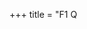 +++
title = "F1 Q<title>A: Your questions answered after Australian GP"
date = 'Tue, 26 Mar 2024 17:03:27 GMT'
description = "BBC Sport's F1 correspondent Andrew Benson answers your questions following the Australian GP."
image = 'F1_Q_A_Your_questions_answered_after_Australian_GP__1607686759.png'
keywrods =  []
categories = 'Sports'
tags = ['BBC', "red bull", "africa", "us"]
+++

# F1 Q<ddd>A: Your questions answered after Australian GP

There is no appetite among F1 stakeholders for a tyre war, says Andrew Benson.
Carlos Sainz led Charles Leclerc to a Ferrari one-two in Melbourne on Sunday.
Lewis Hamilton and Max Verstappen had to retire their cars.
George Russell crashed in the final lap of the race.

The Pirelli tyres supplied to F1 are very thermally sensitive.
They typically require gentle treatment to prevent them overheating.
If they become too hot, then the grip never tends to come back.
This is a very abnormal situation - and was certainly not the case when predecessors Michelin, Bridgestone and Goodyear were in F1.

Sainz will be close to the top of most people<bb>'s lists - he is too good not to be.
But his attractiveness is less than it might seem because of the other drivers in the picture - primarily Fernando Alonso and Andrea Kimi Antonelli.
Sauber is most attractive long-term as it is morphing into Audi by 2026.
F1 is looking for a driver to replace Fernando Alonso.

The Spaniard is out of contract at the end of the season.
There is no prospect of a race in South Africa in the near future.
The calendar is set to expand with three new races in 2026.
The cost cap has prevented big teams spending their way out of problems.

It has also reduced the budgets of the big teams.
So you could argue in that sense that it has made no difference, or perhaps even helped keep Red Bull in some sort of check.
Aston Martin have definitely slipped backwards since their remarkable start to last season.
Mercedes are struggling with correlation between their wind tunnel and on-track performance.

Aston Martin also use it while they are building their own brand new one.
After three races, on average qualifying pace, they are the fourth-fastest team in 2024 behind Red Bull, Ferrari and McLaren and just a smidge ahead of Mercedes.
Williams are definitely in a bit of a mess at the moment - but it is a mess founded in the desire to progress.
New team principal James Vowles has been open about the fact that, in trying to bring the team up to date in terms of technology and working practices.

Vowles felt obliged to take Logan Sargeant out of it and give it to Albon as their faster driver.
Vowles is a smart guy with big ambitions and big ideas.
But he needs time to turn around a team that is still suffering from the effects of close to two decades of under-investment.
Verstappen's actions in Singapore caught Russell by surprise.

F1 is a meritocracy.
Put the best driver in the best car, and give all the others who are fast enough to at least give him a run for his money in less competitive machinery.
It might not be pretty or entertaining to watch.
Dr Michael Mosley investigates the positive effects of a bit more sleep.

Ben Whishaw stars in Adam Kay<bb>'s raw, ridiculous rollercoaster diary of a junior doctor’s life.
It<bb># 39;s up to the others to catch up.


